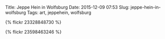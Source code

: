 Title: Jeppe Hein in Wolfsburg
Date: 2015-12-09 07:53
Slug: jeppe-hein-in-wolfsburg
Tags: art, jeppehein, wolfsburg

{% flickr 23328848730 %}

{% flickr 23598463246 %}

